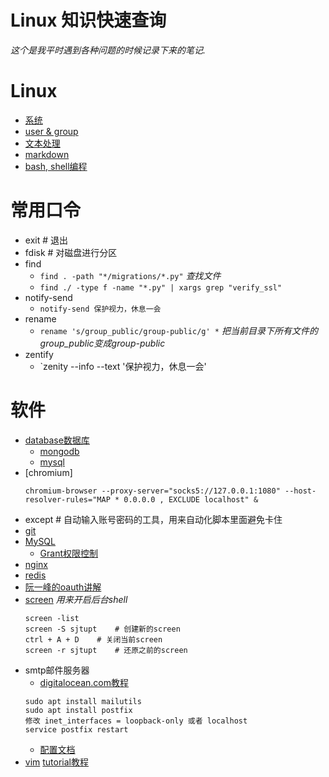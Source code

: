 # Linux 知识快速查询  
*这个是我平时遇到各种问题的时候记录下来的笔记.*

# Linux
* [系统](./linux/system.md)
* [user & group](./linux/user_group.md)
* [文本处理](./text.md)
* [markdown](./markdown.md)
* [bash, shell编程](./shellprogramming/README.md)


# 常用口令
* exit # 退出
* fdisk # 对磁盘进行分区
* find
    * `find . -path "*/migrations/*.py"` *查找文件*
    * `find ./ -type f -name "*.py" | xargs grep "verify_ssl"`
* notify-send
    * `notify-send 保护视力，休息一会`
* rename
    * `rename 's/group_public/group-public/g' *` *把当前目录下所有文件的group_public变成group-public*
* zentify
    * `zenity --info --text '保护视力，休息一会'



# 软件
* [database数据库](./database/README.md)
    * [mongodb](./mongodb.md)
    * [mysql](./mysql.md)
* [chromium]
    ```
    chromium-browser --proxy-server="socks5://127.0.0.1:1080" --host-resolver-rules="MAP * 0.0.0.0 , EXCLUDE localhost" &
    ```
* except  # 自动输入账号密码的工具，用来自动化脚本里面避免卡住
* [git](./git/README.md)
* [MySQL](./database/README.md)
    * [Grant权限控制](./database/mysql_grant.md)
* [nginx](./nginx.md)
* [redis](./redis/README.md)
* [阮一峰的oauth讲解](http://www.ruanyifeng.com/blog/2014/05/oauth_2_0.html)
* [screen](./screen.md) *用来开启后台shell*
    ```
    screen -list
    screen -S sjtupt    # 创建新的screen
    ctrl + A + D    # 关闭当前screen
    screen -r sjtupt    # 还原之前的screen
    ```
* smtp邮件服务器
    * [digitalocean.com教程](https://www.digitalocean.com/community/tutorials/how-to-install-and-configure-postfix-as-a-send-only-smtp-server-on-ubuntu-14-04)
    ```
    sudo apt install mailutils
    sudo apt install postfix
    修改 inet_interfaces = loopback-only 或者 localhost
    service postfix restart
    ```
    * [配置文档](http://blog.csdn.net/reage11/article/details/9295005)
* [vim](./vim.md) [tutorial教程](http://www.openvim.com/)
